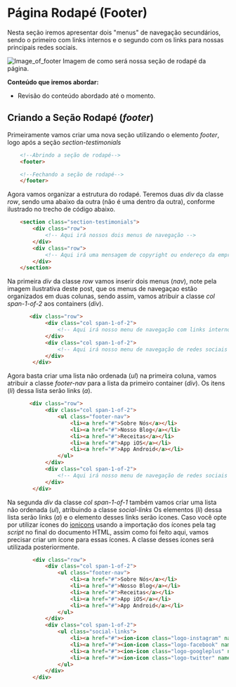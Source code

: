 # Página Rodapé (Footer)

Nesta seção iremos apresentar dois "menus" de navegação secundários, sendo 
o primeiro com links internos e o segundo com os links para nossas principais redes sociais.

![Image_of_footer](https://github.com/romuloreis/DWDM/blob/master/assets/footer.png)
Imagem de como será nossa seção de rodapé da página.

**Conteúdo que iremos abordar:**

  - Revisão do conteúdo abordado até o momento.

## Criando a Seção Rodapé (_footer_)

Primeiramente vamos criar uma nova seção utilizando o elemento _footer_, logo após a seção _section-testimonials_

```html
    <!--Abrindo a seção de rodapé-->
    <footer>

    <!--Fechando a seção de rodapé-->
    </footer>
```

Agora vamos organizar a estrutura do rodapé. Teremos duas _div_ da classe _row_, sendo uma abaixo da outra
(não é uma dentro da outra), conforme ilustrado no trecho de código abaixo.

```html
    <section class="section-testimonials">
        <div class="row">
            <!-- Aqui irá nossos dois menus de navegação -->
        </div>
        <div class="row">
            <!-- Aqui irá uma mensagem de copyright ou endereço da empresa -->
        </div>
    </section>
```

Na primeira _div_ da classe _row_ vamos inserir dois menus (_nav_), note pela imagem ilustrativa deste post, que os menus de navegaçao estão organizados em duas colunas, sendo assim, vamos atribuir a classe _col_ _span-1-of-2_ aos containers (_div_).

```html
       <div class="row">
            <div class="col span-1-of-2">
                <!-- Aqui irá nosso menu de navegação com links internos -->
            </div>
            <div class="col span-1-of-2">
                <!-- Aqui irá nosso menu de navegação de redes sociais -->
            </div>
        </div>
```

Agora basta criar uma lista não ordenada (_ul_) na primeira coluna, vamos atribuir a classe _footer-nav_ para a lista da primeiro container (_div_). Os itens (_li_) dessa lista serão links (_a_).

```html
       <div class="row">
            <div class="col span-1-of-2">
                <ul class="footer-nav">
                    <li><a href="#">Sobre Nós</a></li>
                    <li><a href="#">Nosso Blog</a></li>
                    <li><a href="#">Receitas</a></li>
                    <li><a href="#">App iOS</a></li>
                    <li><a href="#">App Android</a></li>
                </ul>
            </div>
            <div class="col span-1-of-2">
                <!-- Aqui irá nosso menu de navegação de redes sociais -->
            </div>
        </div>
```

Na segunda _div_ da classe _col_ _span-1-of-1_ também vamos criar uma lista não ordenada (_ul_), atribuindo a classe _social-links_
Os elementos (_li_) dessa lista serão links (_a_) e o elemento desses links serão ícones. Caso você opte por utilizar ícones do [ionicons](https://ionicons.com/) usando a importação dos ícones pela tag _script_ no final do documento HTML, assim como foi feito aqui, vamos precisar criar um ícone para essas ícones. A classe desses ícones será utilizada posteriormente.

```html
        <div class="row">
            <div class="col span-1-of-2">
                <ul class="footer-nav">
                    <li><a href="#">Sobre Nós</a></li>
                    <li><a href="#">Nosso Blog</a></li>
                    <li><a href="#">Receitas</a></li>
                    <li><a href="#">App iOS</a></li>
                    <li><a href="#">App Android</a></li>
                </ul>
            </div>
            <div class="col span-1-of-2">
                <ul class="social-links">
                    <li><a href="#"><ion-icon class="logo-instagram" name="logo-instagram"></ion-icon></a></li>
                    <li><a href="#"><ion-icon class="logo-facebook" name="logo-facebook"></ion-icon></a></li>
                    <li><a href="#"><ion-icon class="logo-googleplus" name="logo-googleplus"></ion-icon></a></li>
                    <li><a href="#"><ion-icon class="logo-twitter" name="logo-twitter"></ion-icon></a></li>
                </ul>
            </div>
        </div>
```
